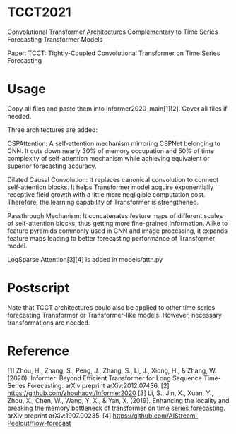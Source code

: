 # TCCT2021
Convolutional Transformer Architectures Complementary to Time Series Forecasting Transformer Models

Paper: TCCT: Tightly-Coupled Convolutional Transformer on Time Series Forecasting
# Usage
Copy all files and paste them into Informer2020-main[1][2]. Cover all files if needed.

Three architectures are added:

  CSPAttention: A self-attention mechanism mirroring CSPNet belonging to CNN. It cuts down nearly 30% of memory occupation and 50% of time complexity of self-attention mechanism while achieving equivalent or superior forecasting accuracy. 
  
  Dilated Causal Convolution: It replaces canonical convolution to connect self-attention blocks. It helps Transformer model acquire exponentially receptive field growth with a little more negligible computation cost. Therefore, the learning capability of Transformer is strengthened.
  
  Passthrough Mechanism: It concatenates feature maps of different scales of self-attention blocks, thus getting more fine-grained information. Alike to feature pyramids commonly used in CNN and image processing, it expands feature maps leading to better forecasting performance of Transformer model.
  
LogSparse Attention[3][4] is added in models/attn.py

# Postscript
Note that TCCT architectures could also be applied to other time series forecasting Transformer or Transformer-like models. However, necessary transformations are needed.
# Reference
[1] Zhou, H., Zhang, S., Peng, J., Zhang, S., Li, J., Xiong, H., & Zhang, W. (2020). Informer: Beyond Efficient Transformer for Long Sequence Time-Series Forecasting. arXiv preprint arXiv:2012.07436.
[2] https://github.com/zhouhaoyi/Informer2020
[3] Li, S., Jin, X., Xuan, Y., Zhou, X., Chen, W., Wang, Y. X., & Yan, X. (2019). Enhancing the locality and breaking the memory bottleneck of transformer on time series forecasting. arXiv preprint arXiv:1907.00235.
[4] https://github.com/AIStream-Peelout/flow-forecast
